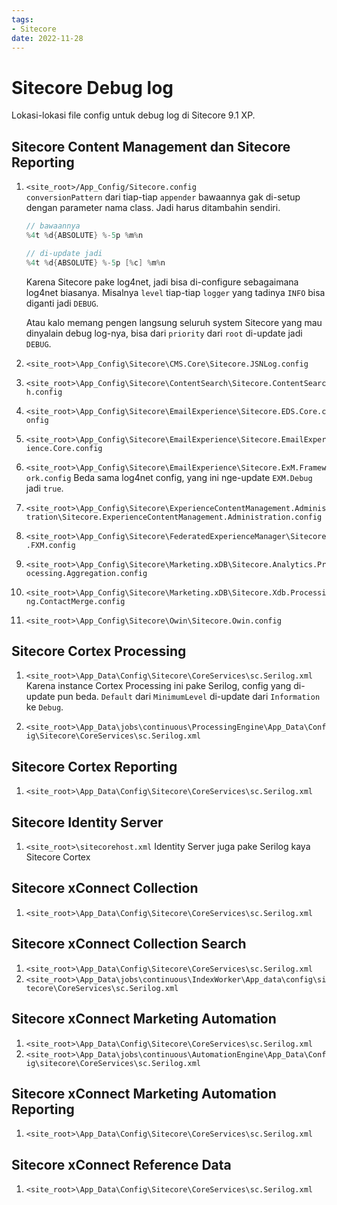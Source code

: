 ```yaml
---
tags:
- Sitecore
date: 2022-11-28
---
```


# Sitecore Debug log

Lokasi-lokasi file config untuk debug log di Sitecore 9.1 XP.

## Sitecore Content Management dan Sitecore Reporting

1. `<site_root>/App_Config/Sitecore.config`  
    `conversionPattern` dari tiap-tiap `appender` bawaannya gak di-setup dengan parameter nama class. Jadi harus ditambahin sendiri.
    
    ```c#
    // bawaannya
    %4t %d{ABSOLUTE} %-5p %m%n
    
    // di-update jadi
    %4t %d{ABSOLUTE} %-5p [%c] %m%n
    ```
    
    Karena Sitecore pake log4net, jadi bisa di-configure sebagaimana log4net biasanya. Misalnya `level` tiap-tiap `logger` yang tadinya `INFO` bisa diganti jadi `DEBUG`.
    
    Atau kalo memang pengen langsung seluruh system Sitecore yang mau dinyalain debug log-nya, bisa dari `priority` dari `root` di-update jadi `DEBUG`.

2. `<site_root>\App_Config\Sitecore\CMS.Core\Sitecore.JSNLog.config`
3. `<site_root>\App_Config\Sitecore\ContentSearch\Sitecore.ContentSearch.config`
4. `<site_root>\App_Config\Sitecore\EmailExperience\Sitecore.EDS.Core.config`
5. `<site_root>\App_Config\Sitecore\EmailExperience\Sitecore.EmailExperience.Core.config`
6. `<site_root>\App_Config\Sitecore\EmailExperience\Sitecore.ExM.Framework.config`
    Beda sama log4net config, yang ini nge-update `EXM.Debug` jadi `true`.

7. `<site_root>\App_Config\Sitecore\ExperienceContentManagement.Administration\Sitecore.ExperienceContentManagement.Administration.config`
8. `<site_root>\App_Config\Sitecore\FederatedExperienceManager\Sitecore.FXM.config`
9. `<site_root>\App_Config\Sitecore\Marketing.xDB\Sitecore.Analytics.Processing.Aggregation.config`
10. `<site_root>\App_Config\Sitecore\Marketing.xDB\Sitecore.Xdb.Processing.ContactMerge.config`
11. `<site_root>\App_Config\Sitecore\Owin\Sitecore.Owin.config`



## Sitecore Cortex Processing

1. `<site_root>\App_Data\Config\Sitecore\CoreServices\sc.Serilog.xml`
    Karena instance Cortex Processing ini pake Serilog, config yang di-update pun beda. `Default` dari `MinimumLevel` di-update dari `Information` ke `Debug`.

2. `<site_root>\App_Data\jobs\continuous\ProcessingEngine\App_Data\Config\Sitecore\CoreServices\sc.Serilog.xml`



## Sitecore Cortex Reporting

1. `<site_root>\App_Data\Config\Sitecore\CoreServices\sc.Serilog.xml`



## Sitecore Identity Server

1. `<site_root>\sitecorehost.xml`
    Identity Server juga pake Serilog kaya Sitecore Cortex



## Sitecore xConnect Collection

1. `<site_root>\App_Data\Config\Sitecore\CoreServices\sc.Serilog.xml`



## Sitecore xConnect Collection Search

1. `<site_root>\App_Data\Config\Sitecore\CoreServices\sc.Serilog.xml`
2. `<site_root>\App_Data\jobs\continuous\IndexWorker\App_data\config\sitecore\CoreServices\sc.Serilog.xml`



## Sitecore xConnect Marketing Automation

1. `<site_root>\App_Data\Config\Sitecore\CoreServices\sc.Serilog.xml`
2. `<site_root>\App_Data\jobs\continuous\AutomationEngine\App_Data\Config\sitecore\CoreServices\sc.Serilog.xml`



## Sitecore xConnect Marketing Automation Reporting

1. `<site_root>\App_Data\Config\Sitecore\CoreServices\sc.Serilog.xml`



## Sitecore xConnect Reference Data

1. `<site_root>\App_Data\Config\Sitecore\CoreServices\sc.Serilog.xml`